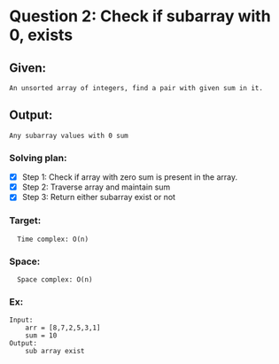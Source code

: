 # Question 2: Check if subarray with 0, exists

## Given: 
	An unsorted array of integers, find a pair with given sum in it.
## Output: 
	Any subarray values with 0 sum 

### Solving plan:
   - [x] Step 1: Check if array with zero sum is present in the array.
   - [x] Step 2: Traverse array and maintain sum
   - [x] Step 3: Return either subarray exist or not

### Target:
      Time complex: O(n)
### Space:
      Space complex: O(n)

### Ex:
	Input:
		arr = [8,7,2,5,3,1]
		sum = 10
	Output:
		sub array exist